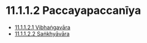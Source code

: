 # 11.1.1.2 Paccayapaccanīya

* [11.1.1.2.1 Vibhaṅgavāra](11.1.1.2/11.1.1.2.1.md)
* [11.1.1.2.2 Saṅkhyāvāra](11.1.1.2/11.1.1.2.2.md)
